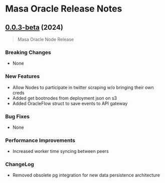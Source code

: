 # Masa Oracle Release Notes

## [0.0.3-beta](https://github.com/masa-finance/masa-oracle/releases) (2024)

> Masa Oracle Node Release

### Breaking Changes

* None

### New Features

* Allow Nodes to participate in twitter scraping w/o bringing their own creds
* Added get bootnodes from deployment json on s3
* Added OracleFlow struct to save events to API gateway

### Bug Fixes

* None

### Performance Improvements

* Increased worker time syncing between peers

### ChangeLog
* Removed obsolete pg integration for new data persistence architecture
